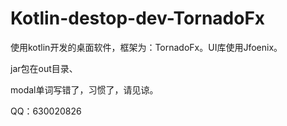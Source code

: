 # Kotlin-destop-dev-TornadoFx
使用kotlin开发的桌面软件，框架为：TornadoFx。UI库使用Jfoenix。

jar包在out目录、

modal单词写错了，习惯了，请见谅。

QQ：630020826
